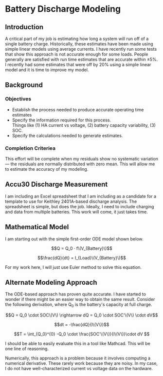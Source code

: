 # Battery Discharge Modeling

## Introduction

A critical part of my job is estimating how long a system will run off of a single battery charge. Historically, these estimates have been made using simple linear models using average currents. I have recently run some tests that show this approach is not accurate enough for some loads. People generally are satisfied with run time estimates that are accurate within ±5%. I recently had some estimates that were off by 20% using a simple linear model and it is time to improve my model.

## Background

### Objectives

* Establish the process needed to produce accurate operating time estimates
* Specify the information required for this process.<br>Things like (1) HA current vs voltage, (2) battery capacity variability, (3) SOC.
* Specify the calculations needed to generate estimates.

### Completion Criteriea

This effort will be complete when my residuals show no systematic variation — the residuals are normally distributed with zero mean. This will allow me to estimate the accuracy of my modeling.

## Accu30 Discharge Measurement

I am including an Excel spreadsheet that I am including as a candidate for a template to use for Keithley 2401A-based discharge analysis. The spreadsheet is simple, but does the job.
Ideally, I need to include charging and data from multiple batteries. This work will come, it just takes time.

## Mathematical Model

I am starting out with the simple first-order ODE model shown below.

$$Q = Q_0 · f\(V_{Battery}\)$$

$$\frac{dQ}{dt} = I_{Load}\(V_{Battery}\)$$

For my work here, I will just use Euler method to solve this equation.

## Alternate Modeling Approach

The ODE-based approach has proven quite accurate. I have started to wonder if there might be an easier way to obtain the same result. Consider the following derivation, where Q<sub>0</sub> is the battery's capacity at full charge.

$$Q = Q_0 \cdot SOC\(V\) \rightarrow dQ = Q_0 \cdot SOC'\(V\) \cdot dV$$

$$dt = -\frac{dQ}{I\(V\)}$$

$$T =  \int_{Q_0}^{0} -Q_0 \cdot \frac{SOC'\(V\)}{I\(V\)}\cdot dV $$

I should be able to easily evaluate this in a tool like Mathcad. This will be one line of reasoning. 

Numerically, this approach is a problem because it involves computing a numerical derivative. These rarely work because they are noisy. In my case, I do not have well-characterized current vs voltage data on the hardware.
